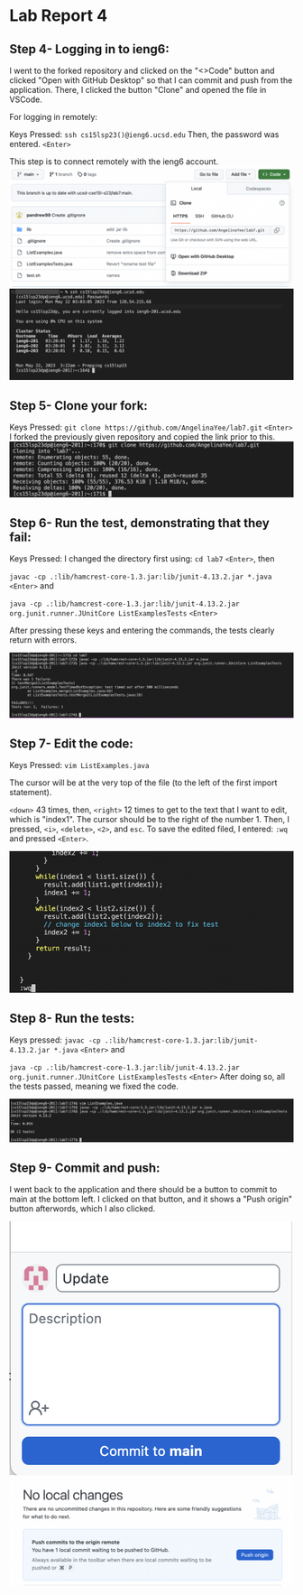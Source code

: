 # Lab Report 4 #
## **Step 4- Logging in to ieng6:** ##
I went to the forked repository and clicked on the "<>Code" button and clicked "Open with GitHub Desktop" so that I can commit and push from the application. 
There, I clicked the button "Clone" and opened the file in VSCode. 

For logging in remotely: 

Keys Pressed: `ssh cs15lsp23()@ieng6.ucsd.edu`
Then, the password was entered. `<Enter>`

This step is to connect remotely with the ieng6 account. 
![Image](New_addition.png)
![Image](Login.png)

## **Step 5- Clone your fork:** ##

Keys Pressed: `git clone https://github.com/AngelinaYee/lab7.git` `<Enter>`
I forked the previously given repository and copied the link prior to this. 
![Image](Clone.png)

## **Step 6- Run the test, demonstrating that they fail:** ##

Keys Pressed: I changed the directory first using: `cd lab7` `<Enter>`, then 

`javac -cp .:lib/hamcrest-core-1.3.jar:lib/junit-4.13.2.jar *.java` `<Enter>` and

`java -cp .:lib/hamcrest-core-1.3.jar:lib/junit-4.13.2.jar org.junit.runner.JUnitCore ListExamplesTests` `<Enter>`

After pressing these keys and entering the commands, the tests clearly return with errors. 

![Image](TestFail.png)

## **Step 7- Edit the code:** ##

Keys Pressed: `vim ListExamples.java`

The cursor will be at the very top of the file (to the left of the first import statement).

`<down>` 43 times, then, `<right>` 12 times to get to the text that I want to edit, which is "index1". The cursor should be to the right of the number 1. 
Then, I pressed, `<i>`, `<delete>`, `<2>`, and `esc`. 
To save the edited filed, I entered: `:wq` and pressed `<Enter>`. 

![Image](TestFix.png)

## **Step 8- Run the tests:** ##

Keys pressed: `javac -cp .:lib/hamcrest-core-1.3.jar:lib/junit-4.13.2.jar *.java` `<Enter>` and

`java -cp .:lib/hamcrest-core-1.3.jar:lib/junit-4.13.2.jar org.junit.runner.JUnitCore ListExamplesTests` `<Enter>` 
After doing so, all the tests passed, meaning we fixed the code. 

![Image](TestsPass.png)

## **Step 9- Commit and push:** ##

I went back to the application and there should be a button to commit to main at the bottom left. I clicked on that button, and it shows a "Push origin" button afterwords, which I also clicked. 

![Image](App.png)
![Image](App1.png)
